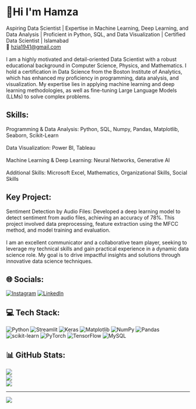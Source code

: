# 👋Hi I'm Hamza
Aspiring Data Scientist | Expertise in Machine Learning, Deep Learning, and Data Analysis | Proficient in Python, SQL, and Data Visualization | Certified Data Scientist | Islamabad<br>📧 hzia1941@gmail.com<br><br>I am a highly motivated and detail-oriented Data Scientist with a robust educational background in Computer Science, Physics, and Mathematics. I hold a certification in Data Science from the Boston Institute of Analytics, which has enhanced my proficiency in programming, data analysis, and visualization. My expertise lies in applying machine learning and deep learning methodologies, as well as fine-tuning Large Language Models (LLMs) to solve complex problems.<br>
## Skills:<br>
Programming & Data Analysis: Python, SQL, Numpy, Pandas, Matplotlib, Seaborn, Scikit-Learn<br><br>Data Visualization: Power BI, Tableau<br><br>Machine Learning & Deep Learning: Neural Networks, Generative AI<br><br>Additional Skills: Microsoft Excel, Mathematics, Organizational Skills, Social Skills<br>
## Key Project:<br>
Sentiment Detection by Audio Files: Developed a deep learning model to detect sentiment from audio files, achieving an accuracy of 78%. This project involved data preprocessing, feature extraction using the MFCC method, and model training and evaluation.<br><br>I am an excellent communicator and a collaborative team player, seeking to leverage my technical skills and gain practical experience in a dynamic data science role. My goal is to drive impactful insights and solutions through innovative data science techniques.


## 🌐 Socials:
[![Instagram](https://img.shields.io/badge/Instagram-%23E4405F.svg?logo=Instagram&logoColor=white)](https://instagram.com/ihamza_zia) [![LinkedIn](https://img.shields.io/badge/LinkedIn-%230077B5.svg?logo=linkedin&logoColor=white)](https://linkedin.com/in/www.linkedin.com/in/hamza-zia-788093325) 

## 💻 Tech Stack:
![Python](https://img.shields.io/badge/python-3670A0?style=for-the-badge&logo=python&logoColor=ffdd54) ![Streamlit](https://img.shields.io/badge/Streamlit-%23FE4B4B.svg?style=for-the-badge&logo=streamlit&logoColor=white) ![Keras](https://img.shields.io/badge/Keras-%23D00000.svg?style=for-the-badge&logo=Keras&logoColor=white) ![Matplotlib](https://img.shields.io/badge/Matplotlib-%23ffffff.svg?style=for-the-badge&logo=Matplotlib&logoColor=black) ![NumPy](https://img.shields.io/badge/numpy-%23013243.svg?style=for-the-badge&logo=numpy&logoColor=white) ![Pandas](https://img.shields.io/badge/pandas-%23150458.svg?style=for-the-badge&logo=pandas&logoColor=white) ![scikit-learn](https://img.shields.io/badge/scikit--learn-%23F7931E.svg?style=for-the-badge&logo=scikit-learn&logoColor=white) ![PyTorch](https://img.shields.io/badge/PyTorch-%23EE4C2C.svg?style=for-the-badge&logo=PyTorch&logoColor=white) ![TensorFlow](https://img.shields.io/badge/TensorFlow-%23FF6F00.svg?style=for-the-badge&logo=TensorFlow&logoColor=white) ![MySQL](https://img.shields.io/badge/mysql-4479A1.svg?style=for-the-badge&logo=mysql&logoColor=white)
## 📊 GitHub Stats:
![](https://github-readme-stats.vercel.app/api?username=Hamza-Ziaa&theme=dark&hide_border=false&include_all_commits=false&count_private=false)<br/>
![](https://github-readme-streak-stats.herokuapp.com/?user=Hamza-Ziaa&theme=dark&hide_border=false)<br/>
![](https://github-readme-stats.vercel.app/api/top-langs/?username=Hamza-Ziaa&theme=dark&hide_border=false&include_all_commits=false&count_private=false&layout=compact)

---
[![](https://visitcount.itsvg.in/api?id=Hamza-Ziaa&icon=0&color=0)](https://visitcount.itsvg.in)

<!-- Proudly created with GPRM ( https://gprm.itsvg.in ) -->
